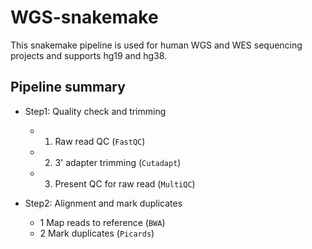 # WGS-snakemake

This snakemake pipeline is used for human WGS and WES sequencing projects and supports hg19 and hg38.

## Pipeline summary

- Step1: Quality check and trimming
  + 1. Raw read QC (`FastQC`)
  + 2. 3' adapter trimming (`Cutadapt`)
  + 3. Present QC for raw read (`MultiQC`)
  
- Step2: Alignment and mark duplicates
  + 1 Map reads to reference (`BWA`)
  + 2 Mark duplicates (`Picards`)

